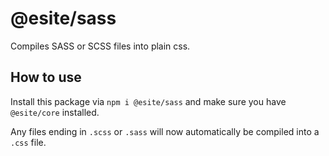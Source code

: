 # @esite/sass

Compiles SASS or SCSS files into plain css.

## How to use

Install this package via `npm i @esite/sass` and make sure you have `@esite/core` installed.

Any files ending in `.scss` or `.sass` will now automatically be compiled into a `.css` file.